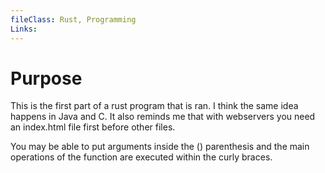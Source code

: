 ```yaml
---
fileClass: Rust, Programming
Links: 
---
```

# Purpose

This is the first part of a rust program that is ran. I think the same idea happens in Java and C. It also reminds me that with webservers you need an index.html file first before other files.

You may be able to put arguments inside the () parenthesis and the main operations of the function are executed within the curly braces.



